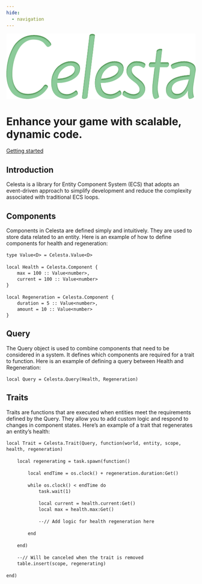 ```yaml
---
hide:
  - navigation
---
```


<div class="hero">
    <div class="hero-content">
        <img src="assets/images/Celesta.svg" alt="Celesta Logo" class="logo">
        <h1>Enhance your game with scalable, dynamic code.</h1>
        <a href="Learning/" class="btn-primary">Getting started</a>
    </div>
</div>

## Introduction

Celesta is a library for Entity Component System (ECS) that adopts an event-driven approach to simplify development and reduce the complexity associated with traditional ECS loops.

## Components

Components in Celesta are defined simply and intuitively.
  They are used to store data related to an entity. Here is an example of how to define components for health and regeneration:

```
type Value<D> = Celesta.Value<D>

local Health = Celesta.Component {
    max = 100 :: Value<number>,
    current = 100 :: Value<number>
}

local Regeneration = Celesta.Component {
    duration = 5 :: Value<number>,
    amount = 10 :: Value<number>
}
```

## Query

The Query object is used to combine components that need to be considered in a system. It defines which components are required for a trait to function. Here is an example of defining a query between Health and Regeneration:

```
local Query = Celesta.Query(Health, Regeneration)
```

## Traits
Traits are functions that are executed when entities meet the requirements defined by the Query. They allow you to add custom logic and respond to changes in component states. Here’s an example of a trait that regenerates an entity’s health:

```
local Trait = Celesta.Trait(Query, function(world, entity, scope, health, regeneration)

    local regenerating = task.spawn(function()
    
        local endTime = os.clock() + regeneration.duration:Get()

        while os.clock() < endTime do
            task.wait(1)

            local current = health.current:Get()
            local max = health.max:Get()
            
            --// Add logic for health regeneration here
            
        end

    end)

    --// Will be canceled when the trait is removed
    table.insert(scope, regenerating)

end)
```